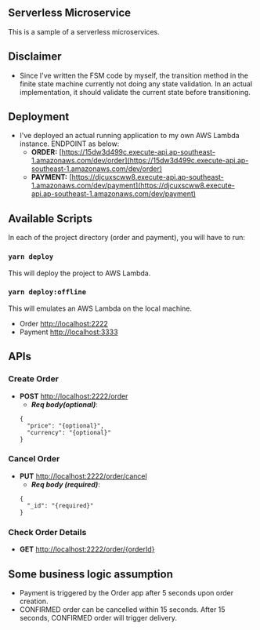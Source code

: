 ## Serverless Microservice

This is a sample of a serverless microservices.

## Disclaimer

- Since I've written the FSM code by myself, the transition method in the finite state machine currently not doing any state validation. In an actual implementation, it should validate the current state before transitioning.

## Deployment

- I've deployed an actual running application to my own AWS Lambda instance. ENDPOINT as below:
  - **ORDER:** [https://15dw3d499c.execute-api.ap-southeast-1.amazonaws.com/dev/order](https://15dw3d499c.execute-api.ap-southeast-1.amazonaws.com/dev/order)
  - **PAYMENT:** [https://djcuxscww8.execute-api.ap-southeast-1.amazonaws.com/dev/payment](https://djcuxscww8.execute-api.ap-southeast-1.amazonaws.com/dev/payment)

## Available Scripts

In each of the project directory (order and payment), you will have to run:

### `yarn deploy`
This will deploy the project to AWS Lambda.

### `yarn deploy:offline`
This will emulates an AWS Lambda on the local machine.
- Order [http://localhost:2222](http://localhost:2222)
- Payment [http://localhost:3333](http://localhost:3333)

## APIs

### Create Order

- **POST** [http://localhost:2222/order](http://localhost:2222/order)
  - ***Req body(optional)***: 
  ```
  {
    "price": "{optional}", 
    "currency": "{optional}"
  }
  ```

### Cancel Order

- **PUT** [http://localhost:2222/order/cancel](http://localhost:2222/order)
  - ***Req body (required)***: 
  ```
  {
    "_id": "{required}"
  }
  ```

### Check Order Details

- **GET** [http://localhost:2222/order/{orderId}](http://localhost:2222/order/{orderId})

## Some business logic assumption

- Payment is triggered by the Order app after 5 seconds upon order creation.
- CONFIRMED order can be cancelled within 15 seconds. After 15 seconds, CONFIRMED order will trigger delivery.


